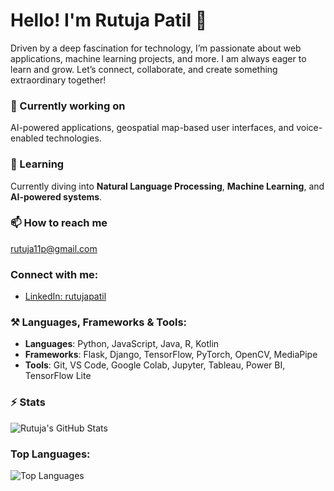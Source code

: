 # Hello! I'm Rutuja Patil 👋

Driven by a deep fascination for technology, I’m passionate about web applications, machine learning projects, and more. I am always eager to learn and grow. Let’s connect, collaborate, and create something extraordinary together!

### 🔭 Currently working on
AI-powered applications, geospatial map-based user interfaces, and voice-enabled technologies.

### 🌱 Learning
Currently diving into **Natural Language Processing**, **Machine Learning**, and **AI-powered systems**.

### 📫 How to reach me
[rutuja11p@gmail.com](mailto:rutuja11p@gmail.com)  

### Connect with me:
- [LinkedIn: rutujapatil](https://www.linkedin.com/in/rutuja-patil-b65735254/)

### ⚒️ Languages, Frameworks & Tools:
- **Languages**: Python, JavaScript, Java, R, Kotlin
- **Frameworks**: Flask, Django, TensorFlow, PyTorch, OpenCV, MediaPipe
- **Tools**: Git, VS Code, Google Colab, Jupyter, Tableau, Power BI, TensorFlow Lite

### ⚡ Stats
![Rutuja's GitHub Stats](https://github-readme-stats.vercel.app/api?username=rutuja&show_icons=true&hide_title=true)

### Top Languages:
![Top Languages](https://github-readme-stats.vercel.app/api/top-langs/?username=rutuja&langs_count=6&layout=compact)

<!---
Rutuja1193/Rutuja1193 is a ✨ special ✨ repository because its `README.md` (this file) appears on your GitHub profile.
You can click the Preview link to take a look at your changes.
--->
